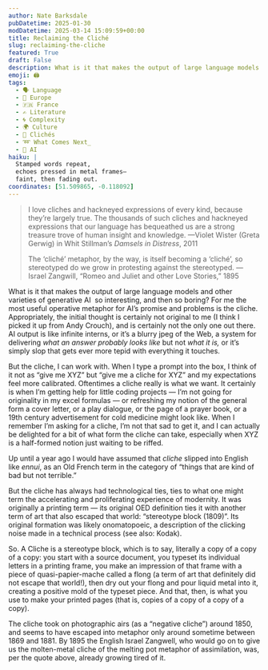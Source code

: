 ```yaml
---
author: Nate Barksdale
pubDatetime: 2025-01-30
modDatetime: 2025-03-14 15:09:59+00:00
title: Reclaiming the Cliché
slug: reclaiming-the-cliche
featured: True
draft: False
description: What is it that makes the output of large language models and other varieties of generative AI so interesting, and then so boring? For me the most useful operative metaphor for AI’s promise and problems is the cliche.
emoji: 🖨️
tags:
  - 🗣️ Language
  - 🍷 Europe
  - 🇫🇷 France
  - ✍️ Literature
  - 🌀 Complexity
  - 🌍 Culture
  - 📖 Clichés
  - ➿ What Comes Next_
  - 🤖 AI
haiku: |
  Stamped words repeat,
  echoes pressed in metal frames—
  faint, then fading out.
coordinates: [51.509865, -0.118092]
---
```


> I love cliches and hackneyed expressions of every kind, because they’re largely true. The thousands of such cliches and hackneyed expressions that our language has bequeathed us are a strong treasure trove of human insight and knowledge.
> —Violet Wister (Greta Gerwig) in Whit Stillman’s _Damsels in Distress_, 2011
>
> The ‘cliché’ metaphor, by the way, is itself becoming a ‘cliché’, so stereotyped do we grow in protesting against the stereotyped.
> —Israel Zangwill, “Romeo and Juliet and other Love Stories,” 1895

What is it that makes the output of large language models and other varieties of generative AI  so interesting, and then so boring? For me the most useful operative metaphor for AI’s promise and problems is the cliche. Appropriately, the initial thought is certainly not original to me (I think I picked it up from Andy Crouch), and is certainly not the only one out there. AI output is like infinite interns, or it’s a blurry jpeg of the Web, a system for delivering _what an answer probably looks like_ but not _what it is,_ or it’s simply slop that gets ever more tepid with everything it touches.

But the cliche, I can work with. When I type a prompt into the box, I think of it not as “give me XYZ” but “give me a cliche for XYZ” and my expectations feel more calibrated. Oftentimes a cliche really is what we want. It certainly is when I’m getting help for little coding projects — I’m not going for originality in my excel formulas — or refreshing my notion of the general form a cover letter, or a play dialogue, or the page of a prayer book, or a 19th century advertisement for cold medicine might look like. When I remember I’m asking for a cliche, I’m not that sad to get it, and I can actually be delighted for a bit of what form the cliche can take, especially when XYZ is a half-formed notion just waiting to be riffed.

Up until a year ago I would have assumed that _cliche_ slipped into English like _ennui_, as an Old French term in the category of “things that are kind of bad but not terrible.”

But the cliche has always had technological ties, ties to what one might term the accelerating and proliferating experience of modernity. It was originally a printing term — its original OED definition ties it with another term of art that also escaped that world: “stereotype block (1809)”. Its original formation was likely onomatopoeic, a description of the clicking noise made in a technical process (see also: Kodak).

So. A Cliche is a stereotype block, which is to say, literally a copy of a copy of a copy: you start with a source document, you typeset its individual letters in a printing frame, you make an impression of that frame with a piece of quasi-papier-mache called a flong (a term of art that definitely did not escape that world!), then dry out your flong and pour liquid metal into it, creating a positive mold of the typeset piece. And that, then, is what you use to make your printed pages (that is, copies of a copy of a copy of a copy).

The cliche took on photographic airs (as a “negative cliche”) around 1850, and seems to have escaped into metaphor only around sometime between 1869 and 1881. By 1895 the English Israel Zangwell, who would go on to give us the molten-metal cliche of the melting pot metaphor of assimilation, was, per the quote above, already growing tired of it.
